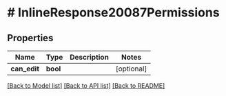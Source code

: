 # # InlineResponse20087Permissions

## Properties

Name | Type | Description | Notes
------------ | ------------- | ------------- | -------------
**can_edit** | **bool** |  | [optional]

[[Back to Model list]](../../README.md#models) [[Back to API list]](../../README.md#endpoints) [[Back to README]](../../README.md)
